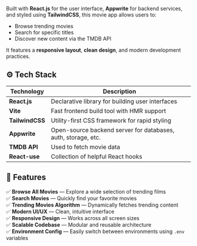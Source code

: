 Built with **React.js** for the user interface, **Appwrite** for backend services, and styled using **TailwindCSS**, this movie app allows users to:

- Browse trending movies  
- Search for specific titles  
- Discover new content via the TMDB API

It features a **responsive layout**, **clean design**, and modern development practices.

## ⚙️ Tech Stack

| Technology   | Description |
|--------------|-------------|
| **React.js** | Declarative library for building user interfaces |
| **Vite**     | Fast frontend build tool with HMR support |
| **TailwindCSS** | Utility-first CSS framework for rapid styling |
| **Appwrite** | Open-source backend server for databases, auth, storage, etc. |
| **TMDB API** | Used to fetch movie data |
| **React-use** | Collection of helpful React hooks |

## 🔋 Features

✅ **Browse All Movies** — Explore a wide selection of trending films  
✅ **Search Movies** — Quickly find your favorite movies  
✅ **Trending Movies Algorithm** — Dynamically fetches trending content  
✅ **Modern UI/UX** — Clean, intuitive interface  
✅ **Responsive Design** — Works across all screen sizes  
✅ **Scalable Codebase** — Modular and reusable architecture  
✅ **Environment Config** — Easily switch between environments using `.env` variables  
